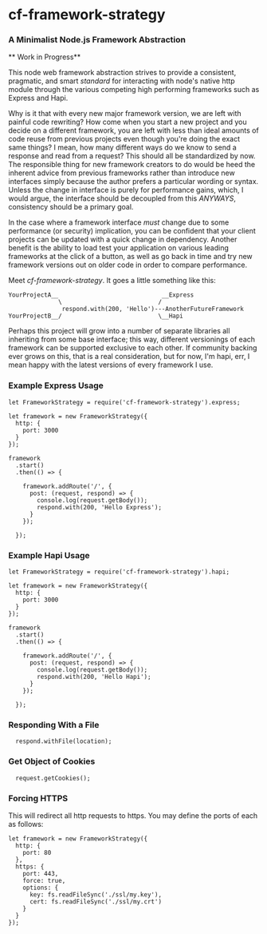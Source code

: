 # cf-framework-strategy

### A Minimalist Node.js Framework Abstraction

** Work in Progress**

This node web framework abstraction strives to provide a consistent, pragmatic, and smart
*standard* for interacting with node's native http module through the various competing high 
performing frameworks such as Express and Hapi.

Why is it that with every new major framework version, we are left with painful
code rewriting? How come when you start a new project and you decide on a different
framework, you are left with less than ideal amounts of code reuse from previous projects even
though you're doing the exact same things? I mean, how many different ways do we know to send 
a response and read from a request? This should all be standardized by now. The responsible 
thing for new framework creators to do would be heed the inherent advice from previous 
frameworks rather than introduce new interfaces simply because the author prefers a particular 
wording or syntax.  Unless the change in interface is purely for performance gains, which, 
I would argue, the interface should be decoupled from this *ANYWAYS*, consistency should be 
a primary goal.

In the case where a framework interface *must* change due to some performance (or security) implication,
you can be confident that your client projects can be updated with a quick change in dependency. Another
benefit is the ability to load test your application on various leading frameworks at the click
of a button, as well as go back in time and try new framework versions out on older code in order
to compare performance.

Meet *cf-framework-strategy*. It goes a little something like this:

```
YourProjectA__                             __Express
              \                           /
               respond.with(200, 'Hello')---AnotherFutureFramework
YourProjectB__/                           \__Hapi
```

Perhaps this project will grow into a number of separate libraries all inheriting from some base
interface; this way, different versionings of each framework can be supported exclusive to each other.
If community backing ever grows on this, that is a real consideration, but for now, I'm hapi, err, I mean
happy with the latest versions of every framework I use.

### Example Express Usage
```
let FrameworkStrategy = require('cf-framework-strategy').express;

let framework = new FrameworkStrategy({
  http: {
    port: 3000
  }
});

framework
  .start()
  .then(() => {

    framework.addRoute('/', {
      post: (request, respond) => {
        console.log(request.getBody());
        respond.with(200, 'Hello Express');
      }
    });

  });
```

### Example Hapi Usage
```
let FrameworkStrategy = require('cf-framework-strategy').hapi;

let framework = new FrameworkStrategy({
  http: {
    port: 3000
  }
});

framework
  .start()
  .then(() => {

    framework.addRoute('/', {
      post: (request, respond) => {
        console.log(request.getBody());
        respond.with(200, 'Hello Hapi');
      }
    });

  });
```

### Responding With a File
```
  respond.withFile(location);
```

### Get Object of Cookies
```
  request.getCookies();
```

### Forcing HTTPS
This will redirect all http requests to https. You may define the
ports of each as follows:
```
let framework = new FrameworkStrategy({
  http: {
    port: 80
  },
  https: {
    port: 443,
    force: true,
    options: {
      key: fs.readFileSync('./ssl/my.key'),
      cert: fs.readFileSync('./ssl/my.crt')
    }
  }
});
```
